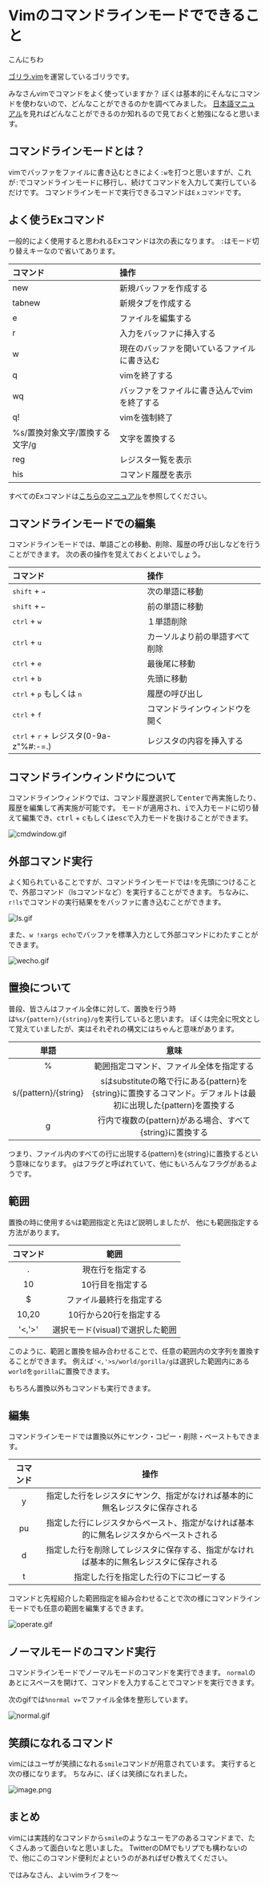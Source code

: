# Vimのコマンドラインモードでできること

こんにちわ

[ゴリラ.vim](https://gorillavim.connpass.com/)を運営しているゴリラです。

みなさんvimでコマンドをよく使っていますか？
ぼくは基本的にそんなにコマンドを使わないので、どんなことができるのかを調べてみました。
[日本語マニュアル](https://vim-jp.org/vimdoc-ja/cmdline.html)を見ればどんなことができるのか知れるので見ておくと勉強になると思います。

## コマンドラインモードとは？
vimでバッファをファイルに書き込むときによく`:w`を打つと思いますが、これが`:`でコマンドラインモードに移行し、続けてコマンドを入力して実行しているだけです。
コマンドラインモードで実行できるコマンドは`Eｘコマンド`です。

## よく使うExコマンド
一般的によく使用すると思われるExコマンドは次の表になります。
`:`はモード切り替えキーなので省いてあります。

| コマンド | 操作 |
|:---|:---|
| new | 新規バッファを作成する |
| tabnew | 新規タブを作成する |
| e | ファイルを編集する |
| r | 入力をバッファに挿入する |
| w  | 現在のバッファを開いているファイルに書き込む  |
| q  | vimを終了する  |
| wq  | バッファをファイルに書き込んでvimを終了する  |
| q! | vimを強制終了  |
| %s/置換対象文字/置換する文字/g  | 文字を置換する  |
| reg | レジスタ一覧を表示  |
| his | コマンド履歴を表示  |

すべてのExコマンドは[こちらのマニュアル](https://vim-jp.org/vimdoc-ja/vimindex.html#ex-cmd-index)を参照してください。

## コマンドラインモードでの編集
コマンドラインモードでは、単語ごとの移動、削除、履歴の呼び出しなどを行うことができます。
次の表の操作を覚えておくとよいでしょう。

| コマンド | 操作　 |
|:--|:--|
| <kbd>shift</kbd> + <kbd>→</kbd> | 次の単語に移動  |
| <kbd>shift</kbd> + <kbd>←</kbd> | 前の単語に移動  |
| <kbd>ctrl</kbd> + <kbd>w</kbd> |  １単語削除 |
| <kbd>ctrl</kbd> + <kbd>u</kbd>  |  カーソルより前の単語すべて削除 |
| <kbd>ctrl</kbd> + <kbd>e</kbd> | 最後尾に移動  |
| <kbd>ctrl</kbd> + <kbd>b</kbd>  | 先頭に移動  |
| <kbd>ctrl</kbd> + <kbd>p</kbd> もしくは <kbd>n</kbd> | 履歴の呼び出し  |
| <kbd>ctrl</kbd> + <kbd>f</kbd>  | コマンドラインウィンドウを開く  |
| <kbd>ctrl</kbd> + <kbd>r</kbd> + レジスタ(0-9a-z"%#:-=.) | レジスタの内容を挿入する  |

## コマンドラインウィンドウについて
コマンドラインウィンドウでは、コマンド履歴選択して<kbd>enter</kbd>で再実施したり、履歴を編集して再実施が可能です。
モードが適用され、<kbd>i</kbd>で入力モードに切り替えて編集でき、<kbd>ctrl</kbd> + <kbd>c</kbd>もしくは<kbd>esc</kbd>で入力モードを抜けることができます。

![cmdwindow.gif](https://qiita-image-store.s3.ap-northeast-1.amazonaws.com/0/66178/8acd5615-93e2-6df1-7fa4-954ab9a57de7.gif)

## 外部コマンド実行
よく知られていることですが、コマンドラインモードでは`!`を先頭につけることで、外部コマンド（lsコマンドなど）を実行することができます。
ちなみに、`r!ls`でコマンドの実行結果ををバッファに書き込むことができます。

![ls.gif](https://qiita-image-store.s3.ap-northeast-1.amazonaws.com/0/66178/781d70c9-78a2-4d47-84fd-4ec2404bcb7e.gif)

また、`w !xargs echo`でバッファを標準入力として外部コマンドにわたすことができます。

![wecho.gif](https://qiita-image-store.s3.ap-northeast-1.amazonaws.com/0/66178/932812e5-d56c-c03b-c27c-8ff5700ef6ff.gif)

## 置換について
普段、皆さんはファイル全体に対して、置換を行う時は`%s/{pattern}/{string}/g`を実行していると思います。
ぼくは完全に呪文として覚えていましたが、実はそれぞれの構文にはちゃんと意味があります。

| 単語 | 意味 |
|:-:|:-:|
| %  | 範囲指定コマンド、ファイル全体を指定する  |
| s/{pattern}/{string}  | sはsubstituteの略で行にある{pattern}を{string}に置換するコマンド。デフォルトは最初に出現した{pattern}を置換する  |
| g  | 行内で複数の{pattern}がある場合、すべて{string}に置換する  |

つまり、ファイル内のすべての行に出現する{pattern}を{string}に置換するという意味になります。
`g`はフラグと呼ばれていて、他にもいろんなフラグがあるようです。

## 範囲
置換の時に使用する`%`は範囲指定と先ほど説明しましたが、
他にも範囲指定する方法があります。

| コマンド | 範囲 |
|:-:|:-:|
| .  |  現在行を指定する |
| 10 | 10行目を指定する |
| $  | ファイル最終行を指定する  |
| 10,20  | 10行から20行を指定する |
| '<,'>' | 選択モード(visual)で選択した範囲 |

このように、範囲と置換を組み合わせることで、任意の範囲内の文字列を置換することができます。
例えば`'<,'>s/world/gorilla/g`は選択した範囲内にある`world`を`gorilla`に置換できます。

もちろん置換以外もコマンドも実行できます。

## 編集
コマンドラインモードでは置換以外にヤンク・コピー・削除・ペーストもできます。

| コマンド | 操作 |
|:-:|:-:|
| y  |  指定した行をレジスタにヤンク、指定がなければ基本的に無名レジスタに保存される |
| pu  | 指定した行にレジスタからペースト、指定がなければ基本的に無名レジスタからペーストされる  |
| d  | 指定した行を削除してレジスタに保存する、指定がなければ基本的に無名レジスタに保存される  |
| t  | 指定した行を指定した行の下にコピーする  |

コマンドと先程紹介した範囲指定を組み合わせることで次の様にコマンドラインモードでも任意の範囲を編集するできます。

![operate.gif](https://qiita-image-store.s3.ap-northeast-1.amazonaws.com/0/66178/5cbea8e6-71b9-32ae-840f-513c4387970c.gif)

## ノーマルモードのコマンド実行
コマンドラインモードでノーマルモードのコマンドを実行できます。
`normal`のあとにスペースを開けて、コマンドを入力することでコマンドを実行できます。

次のgifでは`%normal v=`でファイル全体を整形しています。

![normal.gif](https://qiita-image-store.s3.ap-northeast-1.amazonaws.com/0/66178/4e89a963-7d46-c7d0-e0a5-a028ec0b9abc.gif)

## 笑顔になれるコマンド
vimにはユーザが笑顔になれる`smile`コマンドが用意されています。
実行すると次の様になります。
ちなみに、ぼくは笑顔になれました。

![image.png](https://qiita-image-store.s3.ap-northeast-1.amazonaws.com/0/66178/1529aa2e-a912-9c2e-66f8-da3c413cb8dc.png)

## まとめ
vimには実践的なコマンドから`smile`のようなユーモアのあるコマンドまで、たくさんあって面白いなと思いました。
TwitterのDMでもリプでも構わないので、他にこのコマンド便利だよというのがあればぜひ教えてください。

ではみなさん、よいvimライフを〜
